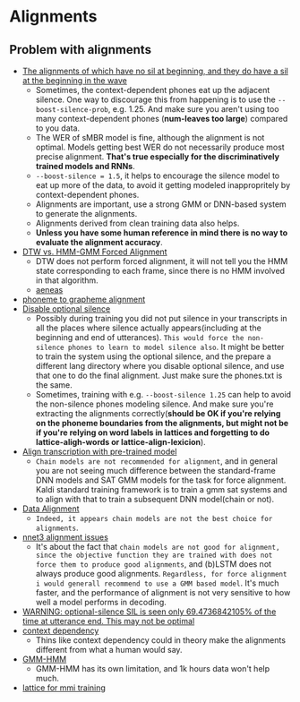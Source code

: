 # Alignments
## Problem with alignments
- [The alignments of which have no sil at beginning, and they do have a sil at the beginning in the wave][1]
    - Sometimes, the context-dependent phones eat up the adjacent silence. One way to discourage this from happening is to use the `--boost-silence-prob`, e.g. 1.25. And make sure you aren't using too many context-dependent phones (**num-leaves too large**) compared to you data.
    - The WER of sMBR model is fine, although the alignment is not optimal. Models getting best WER do not necessarily produce most precise alignment. **That's true especially for the discriminatively trained models and RNNs**.
    - `--boost-silence = 1.5`, it helps to encourage the silence model to eat up more of the data, to avoid it getting modeled inappropritely by context-dependent phones.
    - Alignments are important, use a strong GMM or DNN-based system to generate the alignments.
    - Alignments derived from clean training data also helps.
    - **Unless you have some human reference in mind there is no way to evaluate the alignment accuracy**.
- [DTW vs. HMM-GMM Forced Alignment][2]
    - DTW does not perform forced alignment, it will not tell you the HMM state corresponding to each frame, since there is no HMM involved in that algorithm.
    - [aeneas][3]
- [phoneme to grapheme alignment][4]
- [Disable optional silence][5]
    - Possibly during training you did not put silence in your transcripts in all the places where silence actually appears(including at the beginning and end of utterances). `This would force the non-silence phones to learn to model silence also`. It might be better to train the system using the optional silence, and the prepare a different lang directory where you disable optional silence, and use that one to do the final alignment. Just make sure the phones.txt is the same.
    - Sometimes, training with e.g. `--boost-silence 1.25` can help to avoid the non-silence phones modeling silence. And make sure you're extracting the alignments correctly(**should be OK if you're relying on the phoneme boundaries from the alignments, but might not be if you're relying on word labels in lattices and forgetting to do lattice-aligh-words or lattice-align-lexicion**).
- [Align transcription with pre-trained model][6]
    - `Chain models are not recommended for alignment`, and in general you are not seeing much difference between the standard-frame DNN models and SAT GMM models for the task for force alignment. Kaldi standard training framework is to train a gmm sat systems and to align with that to train a subsequent DNN model(chain or not).
- [Data Alignment][7]
    - `Indeed, it appears chain models are not the best choice for alignments`.
- [nnet3 alignment issues][8]
    - It's about the fact that `chain models are not good for alignment, since the objective function they are trained with does not force them to produce good alignments`, and (b)LSTM does not always produce good alignments. `Regardless, for force alignment i would generall recommend to use a GMM based model`.  It's much faster, and the performance of alignment is not very sensitive to how well a model performs in decoding.
- [WARNING: optional-silence SIL is seen only 69.4736842105% of the time at utterance end. This may not be optimal][9]
- [context dependency][10]
    - Thins like context dependency could in theory make the alignments different from what a human would say.
- [GMM-HMM][11]
    - GMM-HMM has its own limitation, and 1k hours data won't help much.
- [lattice for mmi training][12]


[1]:https://groups.google.com/forum/#!topic/kaldi-help/_Ij6L4uORBE
[2]:https://groups.google.com/forum/#!searchin/kaldi-help/alignment|sort:date/kaldi-help/TKDf22Skmno/IFnxnBLnBwAJ
[3]:https://github.com/readbeyond/aeneas
[4]:https://groups.google.com/forum/#!searchin/kaldi-help/alignment|sort:date/kaldi-help/7ZWJd5fEVzQ/OiIMe0fSAQAJ
[5]:https://groups.google.com/forum/#!topic/kaldi-help/IVev7biMkTw
[6]:https://groups.google.com/forum/#!searchin/kaldi-help/chain$20alignment|sort:date/kaldi-help/vPFE0drJjwA/lIRyFbTgBgAJ
[7]:https://groups.google.com/forum/#!searchin/kaldi-help/chain$20alignment|sort:date/kaldi-help/y51nL83HwJA/sjonAlkgAQAJ
[8]:https://groups.google.com/forum/#!topic/kaldi-help/cSAm5iXGhZo
[9]:https://groups.google.com/forum/#!topic/kaldi-help/V8p2LTlyjBE
[10]:https://groups.google.com/forum/#!searchin/kaldi-help/gmm-hmm$20training|sort:date/kaldi-help/BkEub9VTUmk/ZJH8wz7pCAAJ
[11]:https://groups.google.com/forum/#!searchin/kaldi-help/gmm-hmm$20training|sort:date/kaldi-help/rlQ0MIFsQJ4/ptt8_g_DAwAJ
[12]:https://groups.google.com/forum/#!searchin/kaldi-help/gmm-hmm$20training|sort:date/kaldi-help/RNUpjyKTLZk/5XqQ7mT1BAAJ